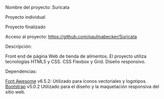 Nombre del proyecto: Suricata

Proyecto individual

Proyecto finalizado

Acceso al proyecto: https://github.com/paulinabecker/Suricata

Descripción:

Front end de página Web de tienda de alimentos. El proyecto utiliza tecnologías HTML5 y CSS. CSS Flexbox y Grid. Diseño responsivo.

Dependencias:

[Font Awesome](https://fontawesome.com/) v6.5.2: Utilizado para íconos vectoriales y logotipos.
[Bootstrap](https://getbootstrap.com/) v5.0.2 Utilizado para el diseño y la maquetación responsiva del sitio web.